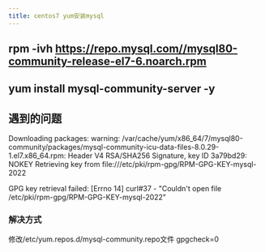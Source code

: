 ```yaml
---
title: centos7 yum安装mysql
---
```



## rpm -ivh https://repo.mysql.com//mysql80-community-release-el7-6.noarch.rpm

## yum install mysql-community-server -y


## 遇到的问题
Downloading packages:
warning: /var/cache/yum/x86_64/7/mysql80-community/packages/mysql-community-icu-data-files-8.0.29-1.el7.x86_64.rpm: Header V4 RSA/SHA256 Signature, key ID 3a79bd29: NOKEY
Retrieving key from file:///etc/pki/rpm-gpg/RPM-GPG-KEY-mysql-2022


GPG key retrieval failed: [Errno 14] curl#37 - "Couldn't open file /etc/pki/rpm-gpg/RPM-GPG-KEY-mysql-2022"
### 解决方式
修改/etc/yum.repos.d/mysql-community.repo文件
gpgcheck=0